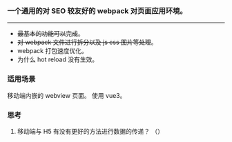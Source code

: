 ### 一个通用的对 SEO 较友好的 webpack 对页面应用环境。

---

-   ~~最基本的功能可以完成~~。
-   ~~对 webpack 文件进行拆分以及 js css 图片等处理~~。
-   webpack 打包速度优化。
-   为什么 hot reload 没有生效。

### 适用场景

移动端内嵌的 webview 页面。
使用 vue3。

### 思考

1. 移动端与 H5 有没有更好的方法进行数据的传递？ （）
